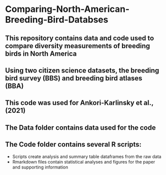 # Comparing-North-American-Breeding-Bird-Databses

## This repository contains data and code used to compare diversity measurements of breeding birds in North America
## Using two citizen science datasets, the breeding bird survey (BBS) and breeding bird atlases (BBA)
## This code was used for Ankori-Karlinsky et al., (2021) 

## The Data folder contains data used for the code

## The Code folder contains several R scripts: 
  - Scripts create analysis and summary table dataframes from the raw data
  - Rmarkdown files contain statistical analyses and figures for the paper and supporting information
